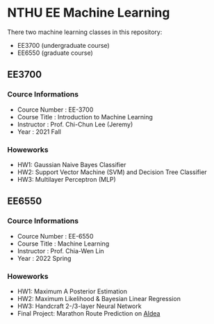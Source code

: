 # NTHU EE Machine Learning
There two machine learning classes in this repository:
- EE3700 (undergraduate course)
- EE6550 (graduate course)

## EE3700
### Cource Informations
- Cource Number : EE-3700
- Course Title : Introduction to Machine Learning
- Instructor : Prof. Chi-Chun Lee (Jeremy)
- Year : 2021 Fall

### Howeworks
- HW1: Gaussian Naive Bayes Classifier
- HW2: Support Vector Machine (SVM) and Decision Tree Classifier
- HW3: Multilayer Perceptron (MLP)

## EE6550
### Cource Informations
- Cource Number : EE-6550
- Course Title : Machine Learning
- Instructor : Prof. Chia-Wen Lin
- Year : 2022 Spring

### Howeworks
- HW1: Maximum A Posterior Estimation
- HW2: Maximum Likelihood & Bayesian Linear Regression
- HW3: Handcraft 2-/3-layer Neural Network
- Final Project: Marathon Route Prediction on [AIdea][1]

[1]:https://aidea-web.tw/topic/107d9eb3-5a37-4303-9e60-11bebef82f51